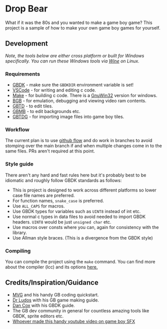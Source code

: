 # Drop Bear
What if it was the 80s and you wanted to make a game boy game? 
This project is a sample of how to make your own game boy games for yourself.

## Development
_Note, the tools below are either cross platform or built for Windows specifically. 
You can run these Windows tools via [Wine](https://www.winehq.org/) on Linux._

### Requirements
* [GBDK](https://github.com/gbdk-2020/gbdk-2020) - make sure the `GBDKDIR` environment variable is set!
* [VSCode](https://code.visualstudio.com/) - for writing and editing c code.
* [Make](https://en.wikipedia.org/wiki/Make_(software)) - for building c code. There is a [GnuWin32](http://gnuwin32.sourceforge.net/packages/make.htm) version for windows.
* [BGB](https://bgb.bircd.org/) - for emulation, debugging and viewing video ram contents.
* [GBTD](https://www.devrs.com/gb/hmgd/gbtd.html) - to edit tiles.
* [GBMB](https://www.devrs.com/gb/hmgd/gbmb.html) - to edit backgrounds etc.
* [GBTDG](https://github.com/chrisantonellis/gbtdg) - for importing image files into game boy tiles.

### Workflow
The current plan is to use [github flow](https://guides.github.com/introduction/flow/) and do work in branches
to avoid stomping over the main branch if and when multiple changes come in to the same files. PRs
aren't required at this point.

### Style guide
There aren't any hard and fast rules here but it's probably best to be idiomatic and roughly follow GBDK standards as follows:

* This is project is designed to work across different platforms so lower case file names are preferred.
* For function names, `snake_case` is preferred. 
* Use `ALL_CAPS` for macros.
* Use GBDK types for variables such as `UINT8` instead of int etc.
* Use normal c types in data files to avoid needed to import GBDK headers. `UINT8` would be just `unsigned char` etc.
* Use macros over consts where you can, again for consistency with the library.
* Use Allman style braces. (This is a divergence from the GBDK style)

### Compiling
You can compile the project using the `make` command.
You can find more about the compiler (lcc) and its options [here.](http://gbdk.sourceforge.net/tools.html)

## Credits/Inspiration/Guidance
* [MVG](https://www.youtube.com/watch?v=FzPTK91EJY8) and his handy GB coding quickstart.
* [Dr Ludos](https://www.gamasutra.com/blogs/DoctorLudos/20171207/311143/Making_a_Game_Boy_game_in_2017_A_quotSheep_It_Upquot_PostMortem_part_12.php) with his GB game making guide.
* [Dan Cox](https://videlais.com/2016/07/03/programming-game-boy-games-using-gbdk-part-1-configuring-programming-and-compiling/) with his GBDK guide.
* The GB dev community in general for countless amazing tools like GBDK, sprite editors etc.
* [Whoever made this handy youtube video on game boy SFX](https://www.youtube.com/watch?v=n2zl_iMR4jk)
